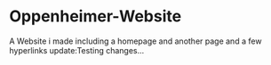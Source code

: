 # Oppenheimer-Website
 A Website i made including a homepage and another page and a few hyperlinks
 update:Testing changes...
